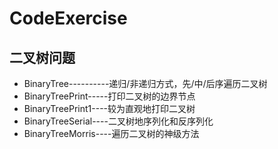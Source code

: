 # CodeExercise
## 二叉树问题
+ BinaryTree----------递归/非递归方式，先/中/后序遍历二叉树
+ BinaryTreePrint-----打印二叉树的边界节点
+ BinaryTreePrint1----较为直观地打印二叉树
+ BinaryTreeSerial----二叉树地序列化和反序列化
+ BinaryTreeMorris----遍历二叉树的神级方法


